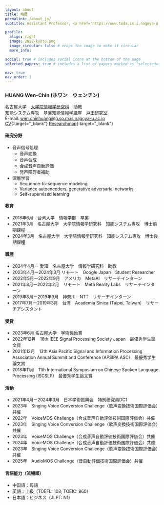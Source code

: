 ```yaml
---
layout: about
title: 略歴
permalink: /about_jp/
subtitle: Assistant Professor, <a href="https://www.toda.is.i.nagoya-u.ac.jp">Toda Laboratory</a>.<br>Graduate School of Informatics, Nagoya University.

profile:
  align: right
  image: 2022-kyoto.png
  image_circular: false # crops the image to make it circular
  more_info: 

social: true # includes social icons at the bottom of the page
selected_papers: true # includes a list of papers marked as "selected={true}"

nav: true
nav_order: 1
---
```


### HUANG Wen-Chin (ホワン　ウェンチン)
名古屋大学　[大学院情報学研究科](https://www.i.nagoya-u.ac.jp/graduate-school-of-informatics/)　助教  <br>
知能システム専攻　基盤知能情報学講座　[戸田研究室](https://www.toda.is.i.nagoya-u.ac.jp/index.html) <br>
E-mail: wen.chinhuang@g.sp.m.is.nagoya-u.ac.jp <br>
[CV](../assets/pdf/CV-wchuang.pdf){:target="_blank"}
[Researchmap](https://researchmap.jp/wenchinhuang){:target="_blank"}

#### 研究分野
- 音声信号処理
  - 音声変換
  - 音声合成
  - 合成音声自動評価
  - 発声障碍者補助
- 深層学習
  - Sequence-to-sequence modeling
  - Variance autoencoders, generative adversarial networks
  - Self-supervised learning

#### 教育
- 2018年6月　台湾大学　情報学部　卒業
- 2021年3月　名古屋大学　大学院情報学研究科　知能システム専攻　博士前期課程
- 2024年3月　名古屋大学　大学院情報学研究科　知能システム専攻　博士後期課程

#### 職歴
- 2024年4月ー           愛知　名古屋大学　情報学研究科　助教  
- 2023年4月ー2024年3月  リモート　Google Japan　Student Researcher
- 2022年5月ー2022年9月　アメリカ　MetaAI　リサーチインターン
- 2021年8月ー2022年2月　リモート　Meta Reality Labs　リサーチインターン
- 2019年8月ー2019年9月　神奈川　NTT　リサーチインターン
- 2017年7月ー2019年3月　台湾　Academia Sinica (Taipei, Taiwan)　リサーチアシスタント

#### 受賞
- 2023年6月   名古屋大学　学術奨励賞
- 2022年12月　16th IEEE Signal Processing Society Japan　最優秀学生論文賞
- 2021年12月　13th Asia Pacific Signal and Information Processing Association Annual Summit and Conference (APSIPA ASC)　最優秀学生論文賞
- 2018年11月　11th International Symposium on Chinese Spoken Language Processing (ISCSLP)　最優秀学生論文賞

#### 活動
- 2021年4月ー2024年3月　日本学術振興会　特別研究員DC1
- 2023年　Singing Voice Conversion Challenge（歌声変換技術国際評価会）共催
- 2022年　VoiceMOS Challenge（合成音声自動評価技術国際評価会）共催
- 2023年　Singing Voice Conversion Challenge（歌声変換技術国際評価会）共催
- 2023年　VoiceMOS Challenge（合成音声自動評価技術国際評価会）共催
- 2024年　VoiceMOS Challenge（合成音声自動評価技術国際評価会）共催
- 2023年　Singing Voice Conversion Challenge（歌声変換技術国際評価会）共催
- 2025年　AudioMOS Challenge（音自動評価技術国際評価会）共催

#### 言語能力（流暢順）
- 中国語：母語
- 英語：上級（TOEFL: 108; TOEIC: 960)
- 日本語：ビジネス（JLPT: N1）